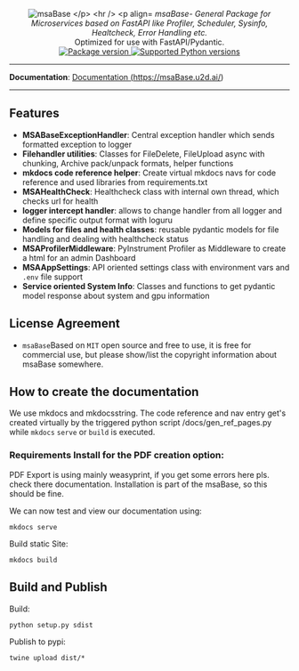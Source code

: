 <p align="center">
  <img src="http://logos.u2d.ai/msaBase_logo.png?raw=true" alt="msaBase
</p>

------
<p align="center">
    <em>msaBase- General Package for Microservices based on FastAPI like Profiler, Scheduler, Sysinfo, Healtcheck, Error Handling etc.</em>
<br>
    Optimized for use with FastAPI/Pydantic.
<br>
  <a href="https://pypi.org/project/msaBase" target="_blank">
      <img src="https://img.shields.io/pypi/v/msaBase?color=%2334D058&label=pypi%20package" alt="Package version">
  </a>
  <a href="https://pypi.org/project/msaBase" target="_blank">
      <img src="https://img.shields.io/pypi/pyversions/msaBase.svg?color=%2334D058" alt="Supported Python versions">
  </a>
</p>

------

**Documentation**: <a href="https://msaBase.u2d.ai/" target="_blank">Documentation (https://msaBase.u2d.ai/)</a>

------

## Features
- **MSABaseExceptionHandler**: Central exception handler which sends formatted exception to logger
- **Filehandler utilities**: Classes for FileDelete, FileUpload async with chunking, Archive pack/unpack formats, helper functions
- **mkdocs code reference helper**: Create virtual mkdocs navs for code reference and used libraries from requirements.txt
- **MSAHealthCheck**: Healthcheck class with internal own thread, which checks url for health
- **logger intercept handler**: allows to change handler from all logger and define specific output format with loguru
- **Models for files and health classes**: reusable pydantic models for file handling and dealing with healthcheck status
- **MSAProfilerMiddleware**: PyInstrument Profiler as Middleware to create a html for an admin Dashboard
- **MSAAppSettings**: API oriented settings class with environment vars and `.env` file support
- **Service oriented System Info**: Classes and functions to get pydantic model response about system and gpu information

## License Agreement

- `msaBase`Based on `MIT` open source and free to use, it is free for commercial use, but please show/list the copyright information about msaBase somewhere.


## How to create the documentation

We use mkdocs and mkdocsstring. The code reference and nav entry get's created virtually by the triggered python script /docs/gen_ref_pages.py while ``mkdocs`` ``serve`` or ``build`` is executed.

### Requirements Install for the PDF creation option:
PDF Export is using mainly weasyprint, if you get some errors here pls. check there documentation. Installation is part of the msaBase, so this should be fine.

We can now test and view our documentation using:

    mkdocs serve

Build static Site:

    mkdocs build


## Build and Publish
  
Build:  

    python setup.py sdist

Publish to pypi:

    twine upload dist/*
